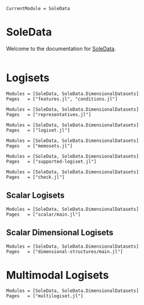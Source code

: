 ```@meta
CurrentModule = SoleData
```

# SoleData

Welcome to the documentation for [SoleData](https://github.com/aclai-lab/SoleData.jl).

```@index
```

# Logisets

```@autodocs
Modules = [SoleData, SoleData.DimensionalDatasets]
Pages   = ["features.jl", "conditions.jl"]
```


```@autodocs
Modules = [SoleData, SoleData.DimensionalDatasets]
Pages   = ["representatives.jl"]
```
```@autodocs
Modules = [SoleData, SoleData.DimensionalDatasets]
Pages   = ["logiset.jl"]
```
```@autodocs
Modules = [SoleData, SoleData.DimensionalDatasets]
Pages   = ["memosets.jl"]
```
```@autodocs
Modules = [SoleData, SoleData.DimensionalDatasets]
Pages   = ["supported-logiset.jl"]
```

```@autodocs
Modules = [SoleData, SoleData.DimensionalDatasets]
Pages   = ["check.jl"]
```

## Scalar Logisets

```@autodocs
Modules = [SoleData, SoleData.DimensionalDatasets]
Pages   = ["scalar/main.jl"]
```

## Scalar Dimensional Logisets

```@autodocs
Modules = [SoleData, SoleData.DimensionalDatasets]
Pages   = ["dimensional-structures/main.jl"]
```

# Multimodal Logisets

```@autodocs
Modules = [SoleData, SoleData.DimensionalDatasets]
Pages   = ["multilogiset.jl"]
```
